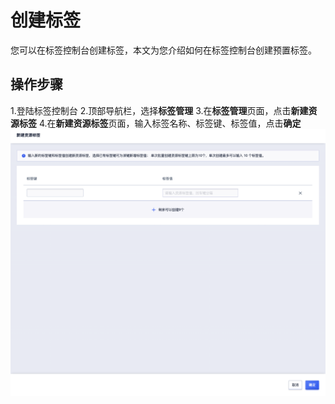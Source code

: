 # 创建标签
您可以在标签控制台创建标签，本文为您介绍如何在标签控制台创建预置标签。

## 操作步骤
1.登陆标签控制台
2.顶部导航栏，选择**标签管理**
3.在**标签管理**页面，点击**新建资源标签**
4.在**新建资源标签**页面，输入标签名称、标签键、标签值，点击**确定**![创建标签](/images/创建标签.png)
